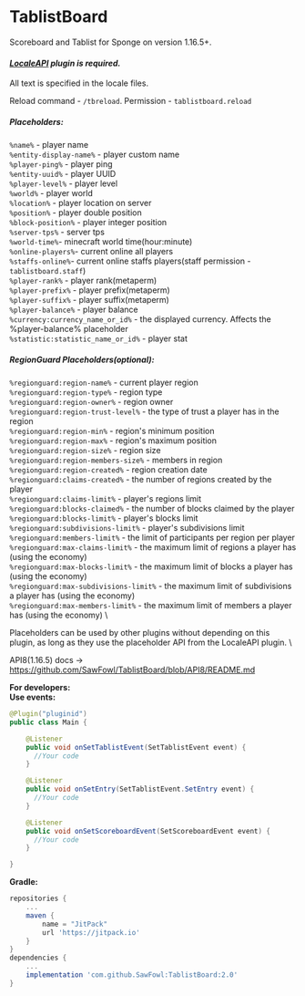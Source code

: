 # TablistBoard
Scoreboard and Tablist for Sponge on version 1.16.5+.
####  ***[LocaleAPI](https://ore.spongepowered.org/Semenkovsky-Ivan/LocaleAPI) plugin is required.***
All text is specified in the locale files.

Reload command - `/tbreload`. Permission - `tablistboard.reload`


##### Placeholders:
`%name%` - player name \
`%entity-display-name%` - player custom name \
`%player-ping%` - player ping \
`%entity-uuid%` - player UUID \
`%player-level%` - player level \
`%world%` - player world \
`%location%` - player location on server \
`%position%` - player double position \
`%block-position%` - player integer position \
`%server-tps%` - server tps \
`%world-time%`- minecraft world time(hour:minute) \
`%online-players%`- current online all players \
`%staffs-online%`- current online staffs players(staff permission - `tablistboard.staff`) \
`%player-rank%` - player rank(metaperm) \
`%player-prefix%` - player prefix(metaperm) \
`%player-suffix%` - player suffix(metaperm) \
`%player-balance%` - player balance \
`%currency:currency_name_or_id%` - the displayed currency. Affects the %player-balance% placeholder \
`%statistic:statistic_name_or_id%` - player stat
##### RegionGuard Placeholders(optional):
`%regionguard:region-name%` - current player region \
`%regionguard:region-type%` - region type \
`%regionguard:region-owner%` - region owner \
`%regionguard:region-trust-level%` - the type of trust a player has in the region \
`%regionguard:region-min%` - region's minimum position \
`%regionguard:region-max%` - region's maximum position \
`%regionguard:region-size%` - region size \
`%regionguard:region-members-size%` - members in region \
`%regionguard:region-created%` - region creation date \
`%regionguard:claims-created%` - the number of regions created by the player \
`%regionguard:claims-limit%` - player's regions limit \
`%regionguard:blocks-claimed%` - the number of blocks claimed by the player \
`%regionguard:blocks-limit%` - player's blocks limit \
`%regionguard:subdivisions-limit%` - player's subdivisions limit \
`%regionguard:members-limit%` - the limit of participants per region per player \
`%regionguard:max-claims-limit%` - the maximum limit of regions a player has (using the economy) \
`%regionguard:max-blocks-limit%` - the maximum limit of blocks a player has (using the economy) \
`%regionguard:max-subdivisions-limit%` - the maximum limit of subdivisions a player has (using the economy) \
`%regionguard:max-members-limit%` - the maximum limit of members a player has (using the economy) \

Placeholders can be used by other plugins without depending on this plugin, as long as they use the placeholder API from the LocaleAPI plugin. \

API8(1.16.5) docs -> https://github.com/SawFowl/TablistBoard/blob/API8/README.md


**For developers:** \
**Use events:**
```java
@Plugin("pluginid")
public class Main {

    @Listener
    public void onSetTablistEvent(SetTablistEvent event) {
      //Your code
    }

    @Listener
    public void onSetEntry(SetTablistEvent.SetEntry event) {
      //Your code
    }

    @Listener
    public void onSetScoreboardEvent(SetScoreboardEvent event) {
      //Your code
    }

}


```
**Gradle:**
```gradle
repositories {
	...
	maven { 
		name = "JitPack"
		url 'https://jitpack.io' 
	}
}
dependencies {
	...
	implementation 'com.github.SawFowl:TablistBoard:2.0'
}
```
